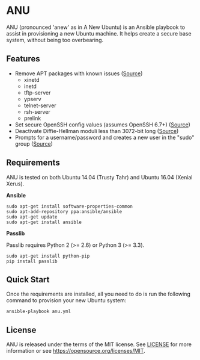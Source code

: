 # ANU

ANU (pronounced 'anew' as in A New Ubuntu) is an Ansible playbook to assist in
provisioning a new Ubuntu machine. It helps create a secure base system, without
being too overbearing.

## Features

* Remove APT packages with known issues ([Source](1))
  * xinetd
  * inetd
  * tftp-server
  * ypserv
  * telnet-server
  * rsh-server
  * prelink
* Set secure OpenSSH config values (assumes OpenSSH 6.7+) ([Source](2))
* Deactivate Diffie-Hellman moduli less than 3072-bit long ([Source](2))
* Prompts for a username/password and creates a new user in the "sudo" group ([Source](3))

## Requirements

ANU is tested on both Ubuntu 14.04 (Trusty Tahr) and Ubuntu 16.04 (Xenial Xerus).

**Ansible**

```
sudo apt-get install software-properties-common
sudo apt-add-repository ppa:ansible/ansible
sudo apt-get update
sudo apt-get install ansible
```

**Passlib**

Passlib requires Python 2 (>= 2.6) or Python 3 (>= 3.3).

```
sudo apt-get install python-pip
pip install passlib
```

## Quick Start

Once the requirements are installed, all you need to do is run the following
command to provision your new Ubuntu system:

```
ansible-playbook anu.yml
```

## License

ANU is released under the terms of the MIT license. See [LICENSE](LICENSE) for more
information or see https://opensource.org/licenses/MIT.

[1]: https://github.com/dev-sec/ansible-os-hardening#packages
[2]: https://infosec.mozilla.org/guidelines/openssh.html#modern-openssh-67
[3]: https://www.digitalocean.com/community/tutorials/initial-server-setup-with-ubuntu-16-04#step-three-%E2%80%94-root-privileges
